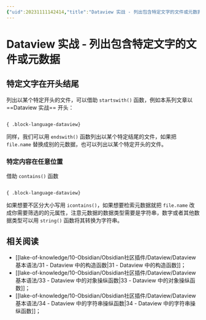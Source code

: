 ```yaml
---
{"uid":20231111142414,"title":"Dataview 实战 - 列出包含特定文字的文件或元数据","tags":["Obsidian","Dataview","示例"],"description":"列出包含特定文字的文件或元数据","author":"Huajin","type":"other","draft":false,"editable":false,"modified":20231111175849,"dg-publish":true,"permalink":"/lake-of-knowledge/10-obsidian/obsidian/dataview/dataview/dataview/","dgPassFrontmatter":true}
---
```



# Dataview 实战 - 列出包含特定文字的文件或元数据

## 特定文字在开头结尾

列出以某个特定开头的文件，可以借助 `startswith()` 函数，例如本系列文章以 ==Dataview 实战== 开头：

`````示例代码

{ .block-language-dataview}
`````

同样，我们可以用 `endswith()` 函数列出以某个特定结尾的文件，如果把 `file.name` 替换成别的元数据，也可以列出以某个特定开头的文件。

### 特定内容在任意位置

借助 `contains()` 函数

`````示例代码

{ .block-language-dataview}
`````

如果想要不区分大小写用 `icontains()`，如果想要检索元数据就把 `file.name` 改成你需要筛选的的元属性，注意元数据的数据类型需要是字符串，数字或者其他数据类型可以用 `string()` 函数将其转换为字符串。

## 相关阅读

- [[lake-of-knowledge/10-Obsidian/Obsidian社区插件/Dataview/Dataview基本语法/31 - Dataview 中的构造函数\|31 - Dataview 中的构造函数]]；
- [[lake-of-knowledge/10-Obsidian/Obsidian社区插件/Dataview/Dataview基本语法/33 - Dataview 中的对象操纵函数\|33 - Dataview 中的对象操纵函数]]；
- [[lake-of-knowledge/10-Obsidian/Obsidian社区插件/Dataview/Dataview基本语法/34 - Dataview 中的字符串操纵函数\|34 - Dataview 中的字符串操纵函数]]；

